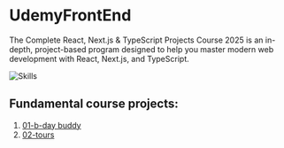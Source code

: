 # UdemyFrontEnd

The Complete React, Next.js & TypeScript Projects Course 2025 is an in-depth, project-based program designed to help you master modern web development with React, Next.js, and TypeScript.

![Skills](https://skillicons.dev/icons?i=javascript,react)

## Fundamental course projects:

1. [01-b-day buddy](./fundamental_projects/01-birthday-buddy/)
2. [02-tours](./fundamental_projects/02-tours/)
